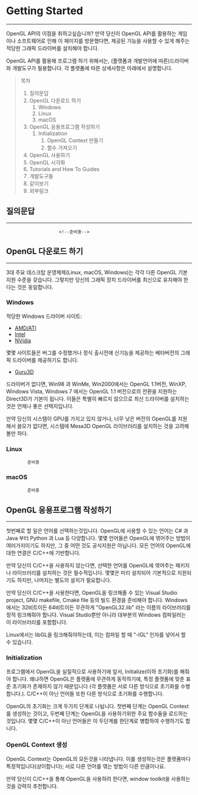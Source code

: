 Getting Started
==========
- - - - - - - - - - - - - - - - - - - - - - - - - - - - - - 

 OpenGL API의 이점을 취하고싶습니까? 
만약 당신이 OpenGL API를 활용하는 게임이나 소프트웨어로 인해 이 페이지를 방문했다면, 
제공된 기능을 사용할 수 있게 해주는 적당한 그래픽 드라이버를 설치해야 합니다. 

 OpenGL API를 활용해 프로그램 하기 위해서는, (플랫폼과 개발언어에 따른)드라이버와 개발도구가 필용합니다. 
각 플랫폼에 따른 상세사항은 아래에서 설명합니다.    


> 목차    
> 1. 질의문답
> 2. OpenGL 다운로드 하기
>    1. Windows
>    2. Linux
>    3. macOS
> 3. OpenGL 응용프로그램 작성하기
>    1. Initialization
>       1. OpenGL Context 만들기
>       2. 함수 가져오기
> 4. OpenGL 사용하기
> 5. OpenGL 시각화
> 6. Tutorials and How To Guides
> 7. 개발도구들
> 8. 같이보기
> 9. 외부링크
>
    

## 질의문답
- - - - - - - - - - - - - - - - - - - - - - - - - - - - - - 

						<!--준비중-->


## OpenGL 다운로드 하기
- - - - - - - - - - - - - - - - - - - - - - - - - - - - - - 

3대 주요 데스크탑 운영체제(Linux, macOS, Windows)는 각각 다른 OpenGL 기본 지원 수준을 갖습니다. 
그렇지만 당신의 그래픽 장치 드라이버를 최신으로 유지해야 한다는 것은 동일합니다.

### Windows

적당한 Windows 드라이버 사이트:    
- [AMD/ATI](http://support.amd.com/en-us/download)
- [Intel](https://downloadcenter.intel.com/)
- [NVidia](http://www.nvidia.com/Download/index.aspx)

몇몇 사이트들은 버그를 수정했거나 정식 출시전에 신기능을 제공하는 베타버전의 그래픽 드라이버를 제공하기도 합니다.
- [Guru3D](http://www.guru3d.com/)

드라이버가 없다면, Win98 과 WinMe, Win2000에서는 OpenGL 1.1버전, WinXP, Windows Vista, Windows 7 에서는 OpenGL 1.1 버전으로의 전환을 지원하는 Direct3D가 기본이 됩니다. 
이들은 특별히 빠르지 않으므로 최신 드라이버를 설치하는 것은 언제나 좋은 선택지입니다.    

만약 당신의 시스템이 GPU를 가지고 있지 않거나, 너무 낮은 버전의 OpenGL를 지원해서 쓸모가 없다면, 시스템에 Mesa3D OpenGL 라이브러리를 설치하는 것을 고려해볼만 하다.

### Linux

			준비중

### macOS

			준비중


## OpenGL 응용프로그램 작성하기
- - - - - - - - - - - - - - - - - - - - - - - - - - - - - - 

첫번째로 할 일은 언어를 선택하는것입니다. 
OpenGL에 사용할 수 있는 언어는 C# 과 Java 부터 Python 과 Lua 등 다양합니다. 
몇몇 언어들은 OpenGL에 엮어주는 방법이 여러가지이기도 하지만, 그 중 어떤 것도 공식지원은 아닙니다. 
모든 언어의 OpenGL에 대한 연결은 C/C++에 기반합니다.    

만약 당신이 C/C++을 사용하지 않는다면, 
선택한 언어를 OpenGL에 엮어주는 패키지나 라이브러리를 설치하는 것은 필수적입니다. 
몇몇은 미리 설치되어 기본적으로 지원되기도 하지만, 나머지는 별도의 설치가 필요합니다.    

만약 당신이 C/C++을 사용한다면, 
OpenGL을 링크해줄 수 있는 Visual Studio project, GNU makefile, Cmake file 등의 빌드 환경을 준비해야 합니다. 
Windows에서는 32비트이든 64비트이든 무관하게 "OpenGL32.lib" 라는 이름의 라이브러리를 정적 링크해줘야 합니다. 
Visual Studio뿐만 아니라 대부분의 Windows 컴파일러는 이 라이브러리를 포함합니다.    

Linux에서는 libGL을 링크해줘야하는데, 이는 컴파일 할 때 "-lGL" 인자를 넣어서 할 수 있습니다.    

### Initialization

프로그램에서 OpenGL을 실질적으로 사용하기에 앞서, Initialize(이하 초기화)를 해줘야 합니다. 
왜냐하면 OpenGL은 플랫폼에 무관하게 동작하기에, 
특정 플랫폼에 맞춘 표준 초기화가 존재하지 않기 때문입니다
(각 플랫폼은 서로 다른 방식으로 초기화를 수행합니다.). 
C/C++이 아닌 언어들 또한 다른 방식으로 초기화를 수행합니다.    

OpenGL의 초기화는 크게 두가지 단계로 나뉩니다. 
첫번째 단계는 OpenGL Context를 생성하는 것이고, 
두번째 단계는 OpenGL을 사용하기위한 주요 함수들을 로드하는 것입니다. 
몇몇 C/C++이 아닌 언어들은 이 두단계를 한단계로 병합하여 수행하기도 합니다.

### OpenGL Context 생성

OpenGL Context는 OpenGL의 모든것을 나타냅니다. 
이를 생성하는것은 플랫폼마다 특정적입니다(상이합니다); 서로 다른 언어를 엮는 방법이 다른 만큼이나요.    

만약 당신이 C/C++을 통해 OpenGL을 사용하려 한다면, window toolkit을 사용하는것을 강력히 추천합니다.




